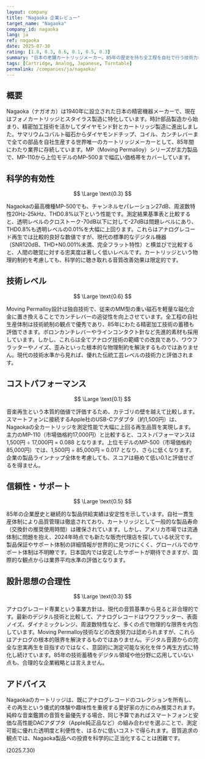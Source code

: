 ```yaml
---
layout: company
title: "Nagaoka 企業レビュー"
target_name: "Nagaoka"
company_id: nagaoka
lang: ja
ref: nagaoka
date: 2025-07-30
rating: [1.8, 0.3, 0.6, 0.1, 0.5, 0.3]
summary: "日本の老舗カートリッジメーカー。85年の歴史を持ち全工程を自社で行う技術力は評価できるものの、アナログレコード専業という方向性は現代の音質基準から見て合理性に欠け、コストパフォーマンスは極めて低いです。"
tags: [Cartridge, Analog, Japanese, Turntable]
permalink: /companies/ja/nagaoka/
---
```


## 概要

Nagaoka（ナガオカ）は1940年に設立された日本の精密機器メーカーで、現在はフォノカートリッジとスタイラス製造に特化しています。時計部品製造から始まり、精密加工技術を活かしてダイヤモンド針とカートリッジ製造に進出しました。サマリウムコバルト磁石からダイヤモンドチップ、コイル、カンチレバーまで全ての部品を自社生産する世界唯一のカートリッジメーカーとして、85年間にわたり業界に存続しています。MP（Moving Permalloy）シリーズが主力製品で、MP-110から上位モデルのMP-500まで幅広い価格帯をカバーしています。

## 科学的有効性

$$ \Large \text{0.3} $$

Nagaokaの最高機種MP-500でも、チャンネルセパレーション27dB、周波数特性20Hz-25kHz、THD0.8%以下という性能です。測定結果基準表と比較すると、透明レベルのクロストーク-70dB以下に対して-27dBは問題レベルにあり、THD0.8%も透明レベルの0.01%を大幅に上回ります。これらはアナログレコード再生では比較的良好な数値ですが、現代の標準的なデジタル機器（SNR120dB、THD+N0.001%未満、完全フラット特性）と横並びで比較すると、人間の聴覚に対する忠実度は著しく低いレベルです。カートリッジという物理的制約を考慮しても、科学的に聴き取れる音質改善効果は限定的です。

## 技術レベル

$$ \Large \text{0.6} $$

Moving Permalloy設計は独自技術で、従来のMM型の重い磁石を軽量な磁化合金に置き換えることでカンチレバーの追従性を向上させています。全工程の自社生産体制は技術統制の観点で優秀であり、85年にわたる精密加工技術の蓄積も評価できます。ボロンカンチレバーやラインコンタクト針など先進的素材も採用しています。しかし、これらは全てアナログ技術の範疇での改良であり、ワウフラッターやノイズ、歪みといった根本的な物理制約を解決するものではありません。現代の技術水準から見れば、優れた伝統工芸レベルの技術力と評価されます。

## コストパフォーマンス

$$ \Large \text{0.1} $$

音楽再生という本質的価値で評価するため、カテゴリの壁を越えて比較します。スマートフォンに接続するApple社のUSB-Cアダプタ（約1,500円）は、Nagaokaの全カートリッジを測定性能で大幅に上回る再生品質を実現します。主力のMP-110（市場価格約17,000円）と比較すると、コストパフォーマンスは 1,500円 ÷ 17,000円 = 0.088 となります。上位モデルのMP-500（市場価格約85,000円）では、1,500円 ÷ 85,000円 = 0.017 となり、さらに低くなります。企業の製品ラインナップ全体を考慮しても、スコアは極めて低い0.1と評価せざるを得ません。

## 信頼性・サポート

$$ \Large \text{0.5} $$

85年の企業歴史と継続的な製品供給実績は安定性を示しています。自社一貫生産体制により品質管理は徹底されており、カートリッジとして一般的な製品寿命（交換針の推奨使用時間）は確保されています。しかし、アメリカ市場では流通体制に問題を抱え、2024年時点でも新たな販売代理店を探している状況です。製品保証やサポート体制の詳細情報が世界的に見つけにくく、グローバルでのサポート体制は不明瞭です。日本国内では安定したサポートが期待できますが、国際的な観点からは業界平均水準の評価となります。

## 設計思想の合理性

$$ \Large \text{0.3} $$

アナログレコード専業という事業方針は、現代の音質基準から見ると非合理的です。最新のデジタル技術と比較して、アナログレコードはワウフラッター、表面ノイズ、ダイナミックレンジ、周波数特性など、多くの点で物理的な限界を内包しています。Moving Permalloy技術などの改良努力は認められますが、これらはアナログの根本的限界を解決するものではありません。デジタル音源からの完全な忠実再生を目指すのではなく、意図的に測定可能な劣化を伴う再生方式に特化し続けています。85年の技術蓄積をデジタル領域や他分野に応用していない点も、合理的な企業戦略とは言えません。

## アドバイス

Nagaokaのカートリッジは、既にアナログレコードのコレクションを所有し、その再生という儀式的体験や趣味性を重視する愛好家の方にのみ推奨されます。純粋な音楽鑑賞の音質を最優先する場合、同じ予算であればスマートフォンと安価な高性能DACアダプタ（Apple純正品など）の組み合わせを選ぶことで、測定可能に優れた透明度と利便性を、はるかに低いコストで得られます。音質追求の観点では、Nagaoka製品への投資を科学的に正当化することは困難です。

(2025.7.30)
